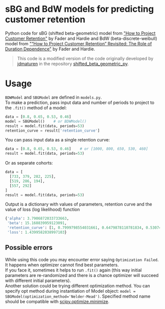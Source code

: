 # sBG and BdW models for predicting customer retention
Python code for sBG (shifted beta-geometric) model from ["How to Project Customer Retention"](https://www.brucehardie.com/papers/021/) by Fader and Hardie and BdW (beta-discrete-weibull) model from ["“How to Project Customer Retention” Revisited: The Role of Duration Dependence"](https://brucehardie.com/papers/037/) by Fader and Hardie.

> This code is a modified version of the code originally developed by [jdmaturen](https://github.com/jdmaturen) in the repository [shifted_beta_geometric_py](https://github.com/jdmaturen/shifted_beta_geometric_py).

# Usage
`BDWModel` and `SBGModel` are defined in `models.py`.  
To make a prediction, pass input data and number of periods to project to the `.fit()` method of a model:
```python
data = [0.8, 0.65, 0.53, 0.46]
model = SBGModel()    # or BDWModel()
result = model.fit(data, periods=53)
retention_curve = result['retention_curve']
```
You can pass input data as a single retention curve:
```python
data = [0.8, 0.65, 0.53, 0.46]    # or [1000, 800, 650, 530, 460]
result = model.fit(data, periods=53)
```
Or as separate cohorts:
```python
data = [
  [733, 379, 282, 225],
  [519, 286, 194],
  [557, 292]
]
result = model.fit(data, periods=53)
```
Output is a dictionary with values of parameters, retention curve and the value of loss (log likelihood) function
```python
{'alpha': 3.7906872033733663,
 'beta': 15.160839959123091,
 'retention_curve': [1, 0.7999798554031661, 0.6479878110781834, 0.5307496219788782, 0.43909742004607294, ... ],
 'loss': 1.4399582038997103}
```

## Possible errors
While using this code you may encounter error saying `Optimization Failed`. It happens when optimizer cannot find best parameters.  
If you face it, sometimes it helps to run `.fit()` again (this way initial parameters are re-randomized and there is a chance optimizer will succeed with different initial parameters).  
Another solution could be trying different optimization method. You can specify opt method during instantiation of Model object: `model = SBGModel(optimization_method='Nelder-Mead')`.   Specified method name should be compatible with [scipy.optimize.minimize](https://docs.scipy.org/doc/scipy/reference/generated/scipy.optimize.minimize.html#scipy.optimize.minimize).
